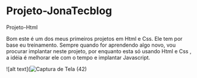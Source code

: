 # Projeto-JonaTecblog
 Projeto-Html
 
 Bom este é um dos meus primeiros projetos em Html e Css. Ele tem por base eu treinamento.
 Sempre quando for aprendendo algo novo, vou procurar implantar neste projeto, por enquanto esta só usando Html e Css , a idéia é melhorar ele com o tempo e implantar Javascript. 
 
 ![alt text](![Captura de Tela (42)](https://user-images.githubusercontent.com/86747882/219171199-fcabc170-37df-495f-baa5-2341fb6b8206.png)
